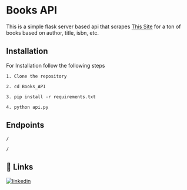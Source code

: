 
# Books API

This is a simple flask server based api that scrapes [This Site](https://libgen.is/) for a ton of books based on author, title, isbn, etc.
    

## Installation

For Installation follow the following steps

`1. Clone the repository`

`2. cd Books_API`

`3. pip install -r requirements.txt`

`4. python api.py`


## Endpoints

`/`

`/`













## 🔗 Links

[![linkedin](https://img.shields.io/badge/linkedin-0A66C2?style=for-the-badge&logo=linkedin&logoColor=white)](https://www.linkedin.com/in/swapnilsingh99/)
